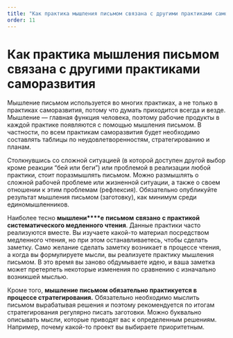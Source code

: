 ```yaml
---
title: "Как практика мышления письмом связана с другими практиками саморазвития"
order: 11
---
```


# Как практика мышления письмом связана с другими практиками саморазвития

Мышление письмом используется во многих практиках, а не только в практиках саморазвития, потому что думать приходится всегда и везде. Мышление — главная функция человека, поэтому рабочие продукты в каждой практике появляются с помощью мышления письмом. В частности, по всем практикам саморазвития будет необходимо составлять таблицы по неудовлетворенностям, стратегированию и планам.

Столкнувшись со сложной ситуацией (в которой доступен другой выбор кроме реакции “бей или беги”) или проблемой в реализации любой практики, стоит поразмышлять письмом. Можно размышлять о сложной рабочей проблеме или жизненной ситуации, а также о своем отношении к этим проблемам (рефлексия). Обязательно опубликуйте результат мышления письмом (заготовку), как минимум среди единомышленников.

Наиболее тесно **мышлени****е** **письмом** **связано** **с практикой систематического медленного чтения**. Данные практики часто реализуются вместе. Вы изучаете какой-то материал посредством медленного чтения, но при этом останавливаетесь, чтобы сделать заметку. Само желание сделать заметку возникает в процессе чтения, а когда вы формулируете мысли, вы реализуете практику мышления письмом. В это время вы заново обдумываете идею, и ваша заметка может претерпеть некоторые изменения по сравнению с изначально возникшей мыслью.

Кроме того, **мышление письмом обязательно практикуется в процессе стратегирования.** Обязательно необходимо мыслить письмом вырабатывая решения и поэтому рекомендуется по итогам стратегирования регулярно писать заготовки. Можно буквально описывать мысли, которые приводят вас к определенным решениям. Например, почему какой-то проект вы выбираете приоритетным.